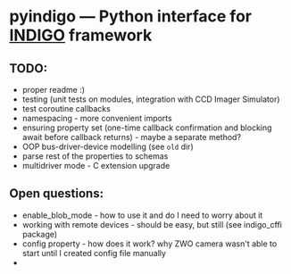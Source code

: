 # pyindigo — Python interface for [INDIGO](https://github.com/indigo-astronomy/indigo) framework

## TODO:
- proper readme :)
- testing (unit tests on modules, integration with CCD Imager Simulator)
- test coroutine callbacks
- namespacing - more convenient imports
- ensuring property set (one-time callback confirmation and blocking await before callback returns) - maybe a separate method?
- OOP bus-driver-device modelling (see `old` dir)
- parse rest of the properties to schemas
- multidriver mode - C extension upgrade

## Open questions:
- enable_blob_mode - how to use it and do I need to worry about it
- working with remote devices - should be easy, but still (see indigo_cffi package)
- config property - how does it work? why ZWO camera wasn't able to start until I created config file manually
- 
